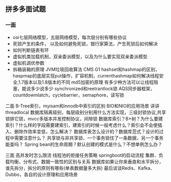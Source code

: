## 拼多多面试题
### 一面
- osi七层网络模型，五层网络模型，每次层分别有哪些协议
- 死锁产生的条件， 以及如何避免死锁，银行家算法，产生死锁后如何解决
- 如何判断链表有环
- 虚拟机类加载机制，双亲委派模型，以及为什么要实现双亲委派模型
- 虚拟机调优参数
- 拆箱装箱的原理
JVM垃圾回收算法
CMS G1
hashset和hashmap的区别，haspmap的底层实现put操作，扩容机制，currenthashmap如何解决线程安全,1.7版本以及1.8版本的不同
md5加密的原理
有多少种方法可以让线程阻塞，能说多少说多少
synchronized和reetrantlock锁
AQS同步器框架，countdowmlatch，cyclebarrier，semaphore，读写锁

二面
B-Tree索引，myisam和innodb中索引的区别
BIO和NIO的应用场景
讲讲threadlocal
数据库隔离级别，每层级别分别用什么方法实现，三级封锁协议,共享锁排它锁，mvcc多版本并发控制协议，间隙锁
数据库索引？B+树？为什么要建索引？什么样的字段需要建索引，建索引的时候一般考虑什么？索引会不会使插入、删除作效率变低，怎么解决？
数据库表怎么设计的？数据库范式？设计的过程中需要注意什么？
共享锁与非共享锁、一个事务锁住了一条数据，另一个事务能查吗？
Spring bean的生命周期？默认创建的模式是什么？不想单例怎么办？

三面
高并发时怎么限流
线程池的拒接任务策略
springboot的启动流程
集群、负载均衡、分布式、数据一致性的区别与关系
数据库如果让你来垂直和水平拆分，谁先拆分，拆分的原则有哪些(单表数据量多大拆)
最后谈谈Redis、Kafka、 Dubbo，各自的设计原理和应用场景
